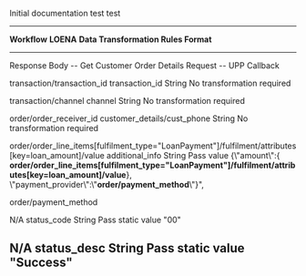 Initial documentation test test

  ----------------------------------------------------------------------------------------------------------------------------------------------------------------------------------------------------------------------------------------------------------------
  **Workflow**                                                                                             **LOENA**                     **Data     **Transformation Rules**
                                                                                                                                         Format**   
  -------------------------------------------------------------------------------------------------------- ----------------------------- ---------- --------------------------------------------------------------------------------------------------------------
  Response Body -- Get Customer Order Details                                                              Request -- UPP Callback                  

  transaction/transaction_id                                                                               transaction_id                String     No transformation required

  transaction/channel                                                                                      channel                       String     No transformation required

  order/order_receiver_id                                                                                  customer_details/cust_phone   String     No transformation required

  order/order_line_items\[fulfilment_type="LoanPayment"\]/fulfilment/attributes\[key=loan_amount\]/value   additional_info               String     Pass value {\\\"amount\\\":{
                                                                                                                                                    **order/order_line_items\[fulfilment_type="LoanPayment"\]/fulfilment/attributes\[key=loan_amount\]/value**},
                                                                                                                                                    \\\"payment_provider\\\":\\\"**order/payment_method**\\\"}\",

  order/payment_method                                                                                                                              

  N/A                                                                                                      status_code                   String     Pass static value "00"

  N/A                                                                                                      status_desc                   String     Pass static value "Success"
  ----------------------------------------------------------------------------------------------------------------------------------------------------------------------------------------------------------------------------------------------------------------

